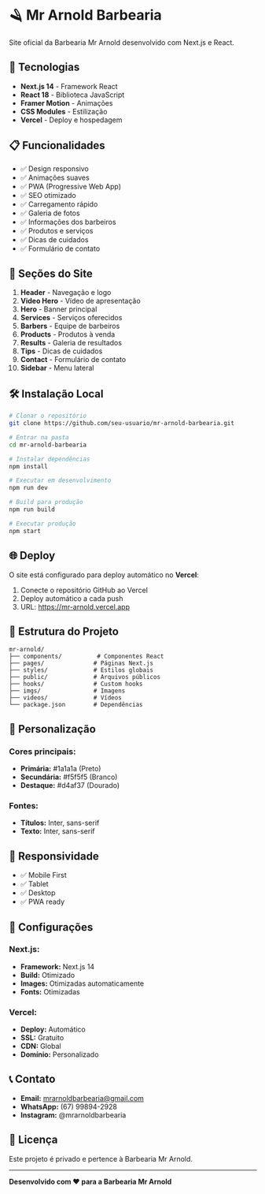 # 🪒 Mr Arnold Barbearia

Site oficial da Barbearia Mr Arnold desenvolvido com Next.js e React.

## 🚀 Tecnologias

- **Next.js 14** - Framework React
- **React 18** - Biblioteca JavaScript
- **Framer Motion** - Animações
- **CSS Modules** - Estilização
- **Vercel** - Deploy e hospedagem

## 📋 Funcionalidades

- ✅ Design responsivo
- ✅ Animações suaves
- ✅ PWA (Progressive Web App)
- ✅ SEO otimizado
- ✅ Carregamento rápido
- ✅ Galeria de fotos
- ✅ Informações dos barbeiros
- ✅ Produtos e serviços
- ✅ Dicas de cuidados
- ✅ Formulário de contato

## 🎯 Seções do Site

1. **Header** - Navegação e logo
2. **Video Hero** - Vídeo de apresentação
3. **Hero** - Banner principal
4. **Services** - Serviços oferecidos
5. **Barbers** - Equipe de barbeiros
6. **Products** - Produtos à venda
7. **Results** - Galeria de resultados
8. **Tips** - Dicas de cuidados
9. **Contact** - Formulário de contato
10. **Sidebar** - Menu lateral

## 🛠️ Instalação Local

```bash
# Clonar o repositório
git clone https://github.com/seu-usuario/mr-arnold-barbearia.git

# Entrar na pasta
cd mr-arnold-barbearia

# Instalar dependências
npm install

# Executar em desenvolvimento
npm run dev

# Build para produção
npm run build

# Executar produção
npm start
```

## 🌐 Deploy

O site está configurado para deploy automático no **Vercel**:

1. Conecte o repositório GitHub ao Vercel
2. Deploy automático a cada push
3. URL: https://mr-arnold.vercel.app

## 📁 Estrutura do Projeto

```
mr-arnold/
├── components/          # Componentes React
├── pages/              # Páginas Next.js
├── styles/             # Estilos globais
├── public/             # Arquivos públicos
├── hooks/              # Custom hooks
├── imgs/               # Imagens
├── videos/             # Vídeos
└── package.json        # Dependências
```

## 🎨 Personalização

### Cores principais:
- **Primária:** #1a1a1a (Preto)
- **Secundária:** #f5f5f5 (Branco)
- **Destaque:** #d4af37 (Dourado)

### Fontes:
- **Títulos:** Inter, sans-serif
- **Texto:** Inter, sans-serif

## 📱 Responsividade

- ✅ Mobile First
- ✅ Tablet
- ✅ Desktop
- ✅ PWA ready

## 🔧 Configurações

### Next.js:
- **Framework:** Next.js 14
- **Build:** Otimizado
- **Images:** Otimizadas automaticamente
- **Fonts:** Otimizadas

### Vercel:
- **Deploy:** Automático
- **SSL:** Gratuito
- **CDN:** Global
- **Domínio:** Personalizado

## 📞 Contato

- **Email:** mrarnoldbarbearia@gmail.com
- **WhatsApp:** (67) 99894-2928
- **Instagram:** @mrarnoldbarbearia

## 📄 Licença

Este projeto é privado e pertence à Barbearia Mr Arnold.

---

**Desenvolvido com ❤️ para a Barbearia Mr Arnold** 